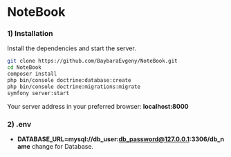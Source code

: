 # NoteBook

### 1) Installation

Install the dependencies and start the server.

```sh
git clone https://github.com/BaybaraEvgeny/NoteBook.git
cd NoteBook
composer install
php bin/console doctrine:database:create
php bin/console doctrine:migrations:migrate
symfony server:start
```

Your server address in your preferred browser: **localhost:8000**

### 2) .env

- **DATABASE_URL=mysql://db_user:db_password@127.0.0.1:3306/db_name** change for Database.

 

